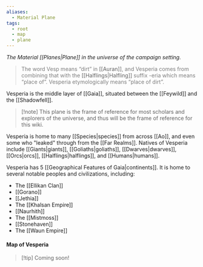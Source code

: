 ```yaml
---
aliases:
  - Material Plane
tags:
  - root
  - map
  - plane
---
```

*The Material [[Planes|Plane]] in the universe of the campaign setting.* 

><span style="color:rgb(125, 125, 125)">The word Vesp means “dirt” in</span> [[Auran]]<span style="color:rgb(125, 125, 125)">, and Vesperia comes from combining that with the</span> [[Halflings|Halfling]] <span style="color:rgb(125, 125, 125)">suffix -eria which means “place of”. Vesperia etymologically means “place of dirt”.</span>

Vesperia is the middle layer of [[Gaia]], situated between the [[Feywild]] and the [[Shadowfell]]. 

> [!note] This plane is the frame of reference for most scholars and explorers of the universe, and thus will be the frame of reference for this wiki. 

Vesperia is home to many [[Species|species]] from across [[Ao]], and even some who "leaked" through from the [[Far Realms]]. Natives of Vesperia include [[Giants|giants]], [[Goliaths|goliaths]], [[Dwarves|dwarves]], [[Orcs|orcs]], [[Halflings|halflings]], and [[Humans|humans]].  

Vesperia has 5 [[Geographical Features of Gaia|continents]]. It is home to several notable peoples and civilizations, including:
- The [[Ellikan Clan]]
- [[Gorano]]
- [[Jethia]]
- The [[Khalsan Empire]]
- [[Naurhith]]
- The [[Mistmoss]]
- [[Stonehaven]]
- The [[Waun Empire]]
#### Map of Vesperia

> [!tip] Coming soon!


